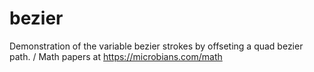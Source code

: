 # bezier
Demonstration of the variable bezier strokes by offseting a quad bezier path. / Math papers at https://microbians.com/math
